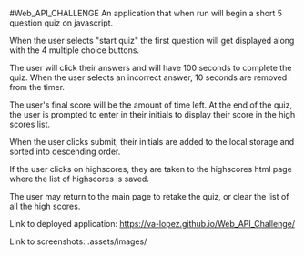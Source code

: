 #Web_API_CHALLENGE
An application that when run will begin a short 5 question quiz on javascript.

When the user selects "start quiz" the first question will get displayed along with the 4 multiple choice buttons. 

The user will click their answers and will have 100 seconds to complete the quiz. When the user selects an incorrect answer, 10 seconds are removed from the timer.

The user's final score will be the amount of time left. At the end of the quiz, the user is prompted to enter in their initials to display their score in the high scores list. 

When the user clicks submit, their initials are added to the local storage and sorted into descending order. 

If the user clicks on highscores, they are taken to the highscores html page where the list of highscores is saved.

The user may return to the main page to retake the quiz, or clear the list of all the high scores.

Link to deployed application:
https://va-lopez.github.io/Web_API_Challenge/

Link to screenshots:
.assets/images/
